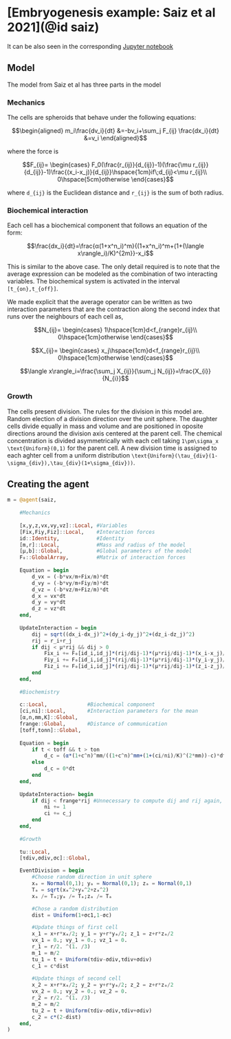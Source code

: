 # [Embryogenesis example: Saiz et al 2021](@id saiz)

It can be also seen in the corresponding [Jupyter notebook](https://github.com/dsb-lab/AgentBasedModels.jl/blob/master/examples/Saiz%202020.ipynb)

## Model

The model from Saiz et al has three parts in the model

### Mechanics

The cells are spheroids that behave under the following equations:

```math
\begin{aligned}
m_i\frac{dv_i}{dt} &=-bv_i+\sum_j F_{ij}
\frac{dx_i}{dt} &=v_i
\end{aligned}
```

where the force is

```math
F_{ij}=
\begin{cases}
F_0(\frac{r_{ij}}{d_{ij}}-1)(\frac{\mu r_{ij}}{d_{ij}}-1)\frac{(x_i-x_j)}{d_{ij}}\hspace{1cm}if\;d_{ij}<\mu r_{ij}\\
0\hspace{5cm}otherwise
\end{cases}
```
where ``d_{ij}`` is the Euclidean distance and ``r_{ij}`` is the sum of both radius.

### Biochemical interaction

Each cell has a biochemical component that follows an equation of the form:

```math
\frac{dx_i}{dt}=\frac{α(1+x^n_i)^m}{(1+x^n_i)^m+(1+(\langle x\rangle_i)/K)^{2m}}-x_i
```

This is similar to the above case. The only detail required is to note that the average expression can be modeled as the combination of two interacting variables. The biochemical system is activated in the interval ``[t_{on},t_{off}]``.

We made explicit that the average operator can be written as two interaction parameters that are the contraction along the second index that runs over the neighbours of each cell as,

```math
N_{ij}=
\begin{cases}
1\hspace{1cm}d<f_{range}r_{ij}\\
0\hspace{1cm}otherwise
\end{cases}
```

```math
X_{ij}=
\begin{cases}
x_j\hspace{1cm}d<f_{range}r_{ij}\\
0\hspace{1cm}otherwise
\end{cases}
```

```math
\langle x\rangle_i=\frac{\sum_j X_{ij}}{\sum_j N_{ij}}=\frac{X_{i}}{N_{i}}
```

### Growth

The cells present division. The rules for the division in this model are. Random election of a division direction over the unit sphere. The daughter cells divide equally in mass and volume and are positioned in oposite directions around the division axis centered at the parent cell. The chemical concentration is divided asymmetrically with each cell taking ``1\pm\sigma_x \text{Uniform}(0,1)`` for the parent cell. A new division time is assigned to each aghter cell from a uniform distribution ``\text{Uniform}(\tau_{div}(1-\sigma_{div}),\tau_{div}(1+\sigma_{div}))``.

## Creating the agent

```julia
m = @agent(saiz,
    
    #Mechanics
    
    [x,y,z,vx,vy,vz]::Local, #Variables
    [Fix,Fiy,Fiz]::Local,    #Interaction forces
    id::Identity,            #Identity
    [m,r]::Local,            #Mass and radius of the model
    [μ,b]::Global,           #Global parameters of the model
    F₀::GlobalArray,         #Matrix of interaction forces
    
    Equation = begin
        d_vx = (-b*vx/m+Fix/m)*dt
        d_vy = (-b*vy/m+Fiy/m)*dt
        d_vz = (-b*vz/m+Fiz/m)*dt
        d_x = vx*dt
        d_y = vy*dt
        d_z = vz*dt
    end,
    
    UpdateInteraction = begin
        dij = sqrt((dx_i-dx_j)^2+(dy_i-dy_j)^2+(dz_i-dz_j)^2)
        rij = r_i+r_j
        if dij < μ*rij && dij > 0
            Fix_i += F₀[id_i,id_j]*(rij/dij-1)*(μ*rij/dij-1)*(x_i-x_j)/dij
            Fiy_i += F₀[id_i,id_j]*(rij/dij-1)*(μ*rij/dij-1)*(y_i-y_j)/dij
            Fiz_i += F₀[id_i,id_j]*(rij/dij-1)*(μ*rij/dij-1)*(z_i-z_j)/dij   
        end
    end,
    
    #Biochemistry
    
    c::Local,             #Biochemical component
    [ci,ni]::Local,       #Interaction parameters for the mean
    [α,n,mm,K]::Global,
    frange::Global,       #Distance of communication
    [toff,tonn]::Global,
    
    Equation = begin
        if t < toff && t > ton
            d_c = (α*(1+c^n)^mm/((1+c^n)^mm+(1+(ci/ni)/K)^(2*mm))-c)*dt
        else
            d_c = 0*dt
        end
    end,
        
    UpdateInteraction= begin
        if dij < frange*rij #Unnecessary to compute dij and rij again, previously computed in UpdateInteraction
            ni += 1
            ci += c_j
        end 
    end,
    
    #Growth
    
    tu::Local,
    [τdiv,σdiv,σc]::Global,

    EventDivision = begin
        #Choose random direction in unit sphere
        xₐ = Normal(0,1); yₐ = Normal(0,1); zₐ = Normal(0,1)
        Tₐ = sqrt(xₐ^2+yₐ^2+zₐ^2)
        xₐ /= Tₐ;yₐ /= Tₐ;zₐ /= Tₐ    

        #Chose a random distribution
        dist = Uniform(1+σc1,1-σc)

        #Update things of first cell
        x_1 = x+r*xₐ/2; y_1 = y+r*yₐ/2; z_1 = z+r*zₐ/2
        vx_1 = 0.; vy_1 = 0.; vz_1 = 0.
        r_1 = r/2. ^(1. /3)
        m_1 = m/2
        tu_1 = t + Uniform(τdiv-σdiv,τdiv+σdiv)
        c_1 = c*dist
        
        #Update things of second cell
        x_2 = x+r*xₐ/2; y_2 = y+r*yₐ/2; z_2 = z+r*zₐ/2
        vx_2 = 0.; vy_2 = 0.; vz_2 = 0.
        r_2 = r/2. ^(1. /3)
        m_2 = m/2
        tu_2 = t + Uniform(τdiv-σdiv,τdiv+σdiv)
        c_2 = c*(2-dist)
    end,
)
```